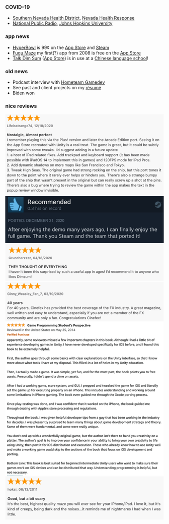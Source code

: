 ### COVID-19
* <a href="https://www.southernnevadahealthdistrict.org/">Southern Nevada Health District</a>, <a href="https://nvhealthresponse.nv.gov/">Nevada Health Response</a>
* <a href="https://www.npr.org/sections/health-shots/2020/09/01/816707182/map-tracking-the-spread-of-the-coronavirus-in-the-u-s">National Public Radio</a>, <a href="https://coronavirus.jhu.edu/">Johns Hopkins University</a>

### app news
* [HyperBowl](http://hyperbowl.fun/) is 99&cent; on the [App Store](https://apps.apple.com/us/app/hyperbowl/id344209253) and [Steam](https://store.steampowered.com/app/847530/HyperBowl/)
* [Fugu Maze](https://technicat.itch.io/fugumaze) my first(?) app from 2008 is free on the [App Store](https://apps.apple.com/us/app/fugu-maze/id295808255)
* [Talk Dim Sum](http://talkdimsum.com/) ([App Store](https://apps.apple.com/us/app/talk-dim-sum/id953929066)) is in use at a [Chinese language school](https://www.ocls-ottawa.ca/)!

### old news

* Podcast interview with [Hometeam Gamedev](https://gamedevslikeyou.libsyn.com/phil-chu)
* See past and client projects on my [résumé](https://github.com/technicat/resume)
* Biden won

### nice reviews

[![hyperbowl app store review](/images/hyperbowl/appstore/12-18-2020.png)](https://apps.apple.com/us/app/hyperbowl/id344209253)
[![hyperbowl steam review](/images/hyperbowl/steam/1-1-2021.png)](https://store.steampowered.com/app/847530/HyperBowl/)
[![talkdimsum review](/images/talkdimsum/appstore/talkdimsum-4-18-2020.png)](https://apps.apple.com/us/app/talk-dim-sum/id953929066)
[![cinefex review](/images/cinefex/appstore/3-10-2020.png)](https://apps.apple.com/us/app/cinefex/id512379220)
[![learnunity review](/images/learnunity/reviews/5-25-2014.png)](https://www.amazon.com/Learn-Unity-Development-Technology-Action/dp/1430248750)
[![fugu maze review](/images/fugumaze/6-13-2011.png)](https://apps.apple.com/us/app/fugu-maze/id295808255)




